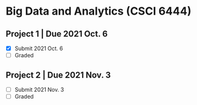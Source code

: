 # Big Data and Analytics (CSCI 6444)

## Project 1 | Due 2021 Oct. 6

- [x] Submit 2021 Oct. 6
- [ ] Graded

## Project 2 | Due 2021 Nov. 3

- [ ] Submit 2021 Nov. 3
- [ ] Graded

